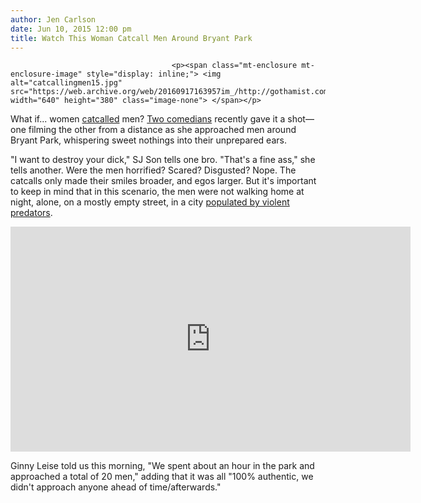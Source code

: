 ```yaml
---
author: Jen Carlson
date: Jun 10, 2015 12:00 pm
title: Watch This Woman Catcall Men Around Bryant Park
---
```


	
										<p><span class="mt-enclosure mt-enclosure-image" style="display: inline;"> <img alt="catcallingmen15.jpg" src="https://web.archive.org/web/20160917163957im_/http://gothamist.com/attachments/arts_jen/catcallingmen15.jpg" width="640" height="380" class="image-none"> </span></p>

<p>What if... women <a href="https://web.archive.org/web/20160917163957/http://gothamist.com/tags/streetharassment">catcalled</a> men? <a href="https://web.archive.org/web/20160917163957/https://www.facebook.com/events/439810779512563/">Two comedians</a> recently gave it a shot&#x2014;one filming the other from a distance as she approached men around Bryant Park, whispering sweet nothings into their unprepared ears. </p>

<p>&quot;I want to destroy your dick,&quot; SJ Son tells one bro. &quot;That&apos;s a fine ass,&quot; she tells another. Were the men horrified? Scared? Disgusted? Nope. The catcalls only made their smiles broader, and egos larger. But it&apos;s important to keep in mind that in this scenario, the men were not walking home at night, alone, on a mostly empty street, in a city <a href="https://web.archive.org/web/20160917163957/http://gothamist.com/2015/06/08/nypd_releases_video_of_suspected_st_2.php">populated by violent predators</a>. </p>

<p><iframe width="640" height="360" src="https://web.archive.org/web/20160917163957if_/https://www.youtube.com/embed/TNnBA14X4Dk" frameborder="0" allowfullscreen></iframe></p>

<p>Ginny Leise told us this morning, &quot;We spent about an hour in the park and approached a total of 20 men,&quot; adding that it was all &quot;100% authentic, we didn&apos;t approach anyone ahead of time/afterwards.&quot;</p>					
										
									
				